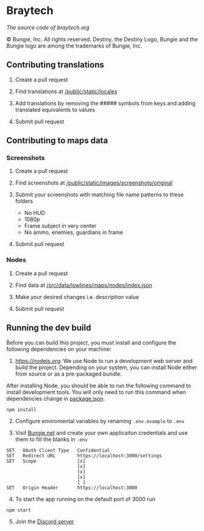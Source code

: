 # Braytech
_The source code of braytech.org_

© Bungie, Inc. All rights reserved. Destiny, the Destiny Logo, Bungie and the Bungie logo are among the trademarks of Bungie, Inc.

## Contributing translations

1.  Create a pull request

2.  Find translations at [/public/static/locales](https://github.com/justrealmilk/braytech.org/tree/master/public/static/locales)

3.  Add translations by removing the ##### symbols from keys and adding translated equivalents to values

4.  Submit pull request

## Contributing to maps data

### Screenshots

1.  Create a pull request

2.  Find screenshots at [/public/static/images/screenshots/original](https://github.com/justrealmilk/braytech.org/tree/master/public/static/images/screenshots/original)

3.  Submit your screenshots with matching file name patterns to these folders
    *  No HUD
    *  1080p
    *  Frame subject in very center
    *  No ammo, enemies, guardians in frame

4.  Submit pull request

### Nodes

1.  Create a pull request

2.  Find data at [/src/data/lowlines/maps/nodes/index.json](https://github.com/justrealmilk/braytech.org/tree/master/src/data/lowlines/maps/nodes/index.json)

3.  Make your desired changes i.e. description value

4.  Submit pull request

## Running the dev build

Before you can build this project, you must install and configure the following dependencies on your machine:

1.  https://nodejs.org: We use Node to run a development web server and build the project.
    Depending on your system, you can install Node either from source or as a pre-packaged bundle.

After installing Node, you should be able to run the following command to install development tools.
You will only need to run this command when dependencies change in [package.json](package.json).
```
npm install
```
2.  Configure enviromental variables by renaming `.env.example` to `.env`

3.  Visit [Bungie.net](https://www.bungie.net/en/Application/Create) and create your own applicaiton credentials and use them to fill the blanks in `.env`
```
SET   OAuth Client Type   Confidential
SET   Redirect URL        https://localhost:3000/settings
SET   Scope               [x]
                          [x]
                          [x]
                          [x]
                          [ ]
SET   Origin Header       https://localhost:3000
```
4.  To start the app running on the default port of 3000 run 
```
npm start
```
5.  Join the [Discord server](https://discordapp.com/invite/Y68xDsG)
